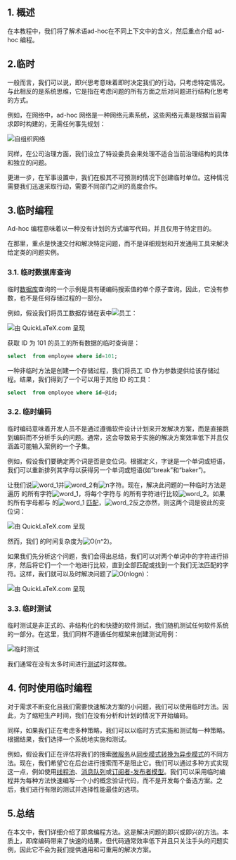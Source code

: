 ## 1. 概述

在本教程中，我们将了解术语ad-hoc在不同上下文中的含义，然后重点介绍 ad-hoc 编程。

## 2.临时

一般而言，我们可以说，即兴思考意味着即时决定我们的行动，只考虑特定情况。与此相反的是系统思维，它是指在考虑问题的所有方面之后对问题进行结构化思考的方式。

例如，在网络中，ad-hoc 网络是一种网络元素系统，这些网络元素是根据当前需求即时构建的，无需任何事先规划：

![自组织网络](https://www.baeldung.com/wp-content/uploads/sites/4/2022/10/Ad-hoc-Network.jpg)

同样，在公司治理方面，我们设立了特设委员会来处理不适合当前治理结构的具体和独立的问题。

更进一步，在军事设置中，我们在极其不可预测的情况下创建临时单位。这种情况需要我们迅速采取行动，需要不同部门之间的高度合作。

## 3.临时编程

Ad-hoc 编程意味着以一种没有计划的方式编写代码，并且仅用于特定目的。

在那里，重点是快速交付和解决特定问题，而不是详细规划和开发通用工具来解决给定类的问题实例。

### 3.1. 临时数据库查询

临时[数据库](https://www.baeldung.com/cs/microservices-db-design)查询的一个示例是具有硬编码搜索值的单个原子查询。因此，它没有参数，也不是任何存储过程的一部分。

例如，假设我们将员工数据存储在表中![员工](https://www.baeldung.com/wp-content/ql-cache/quicklatex.com-f5c1c002fe3d4182076baffb5fb5fabb_l3.svg)：

![由 QuickLaTeX.com 呈现](https://www.baeldung.com/wp-content/ql-cache/quicklatex.com-3e3ba194f168ee5e34a7df4627b97a66_l3.svg)

获取 ID 为 101 的员工的所有数据的临时查询是：

```sql
select  from employee where id=101;
```

一种非临时方法是创建一个存储过程，我们将员工 ID 作为参数提供给该存储过程。结果，我们得到了一个可以用于其他 ID 的工具：

```sql
select  from employee where id=@id;
```

### 3.2. 临时编码

临时编码意味着开发人员不是通过遵循软件设计计划来开发解决方案，而是直接跳到编码而不分析手头的问题。通常，这会导致易于实施的解决方案效率低下并且仅涵盖可能输入案例的一个子集。


例如，假设我们要确定两个词是否是变位词。根据定义，字谜是一个单词或短语，我们可以重新排列其字母以获得另一个单词或短语(如“break”和“baker”)。

让我们说![word_1](https://www.baeldung.com/wp-content/ql-cache/quicklatex.com-a59d85a80863da794bb8ddc89fedb497_l3.svg)并![word_2](https://www.baeldung.com/wp-content/ql-cache/quicklatex.com-85b981fb095ad4c2d09d90cd253f408b_l3.svg)有![n](https://www.baeldung.com/wp-content/ql-cache/quicklatex.com-ec4217f4fa5fcd92a9edceba0e708cf7_l3.svg)字符。现在，解决此问题的一种临时方法是遍历 的所有字符![word_1](https://www.baeldung.com/wp-content/ql-cache/quicklatex.com-a59d85a80863da794bb8ddc89fedb497_l3.svg)，将每个字符与 的所有字符进行比较![word_2](https://www.baeldung.com/wp-content/ql-cache/quicklatex.com-85b981fb095ad4c2d09d90cd253f408b_l3.svg)。如果 的所有字母都与 的![word_1](https://www.baeldung.com/wp-content/ql-cache/quicklatex.com-a59d85a80863da794bb8ddc89fedb497_l3.svg) [匹配](https://www.baeldung.com/cs/closest-string-match)，![word_2](https://www.baeldung.com/wp-content/ql-cache/quicklatex.com-85b981fb095ad4c2d09d90cd253f408b_l3.svg)反之亦然，则这两个词是彼此的变位词：

![由 QuickLaTeX.com 呈现](https://www.baeldung.com/wp-content/ql-cache/quicklatex.com-73d741afb992ec58732e1467e8051a03_l3.svg)

然而，我们 的时间复杂度为![O(n^2)](https://www.baeldung.com/wp-content/ql-cache/quicklatex.com-894959b13d80157796705e7eafb4d243_l3.svg)。

如果我们先分析这个问题，我们会得出总结，我们可以对两个单词中的字符进行排序，然后将它们一个一个地进行比较，直到全部匹配或找到一个我们无法匹配的字符。这样，我们就可以及时解决问题了![O(nlogn)](https://www.baeldung.com/wp-content/ql-cache/quicklatex.com-ce2a2eb1367b742f42579125e1e491f3_l3.svg)：

![由 QuickLaTeX.com 呈现](https://www.baeldung.com/wp-content/ql-cache/quicklatex.com-70cb066eed77aae51ff9b867100ebf20_l3.svg)

### 3.3. 临时测试

临时测试是非正式的、非结构化的和快捷的软件测试，我们随机测试任何软件系统的一部分。在这里，我们同样不遵循任何框架来创建测试用例：

![临时测试](https://www.baeldung.com/wp-content/uploads/sites/4/2022/10/Ad-hoc-Testing.jpg)

我们通常在没有太多时间进行[测试](https://www.baeldung.com/cs/unit-testing-vs-tdd)时这样做。

## 4. 何时使用临时编程

对于需求不断变化且我们需要快速解决方案的小问题，我们可以使用临时方法。因此，为了缩短生产时间，我们在没有分析和计划的情况下开始编码。

同样，如果我们正在考虑多种策略，我们可以以临时方式实施和测试每一种策略。根据结果，我们选择一个系统地实施和测试。

例如，假设我们正在评估将我们的搜索[微服务](https://www.baeldung.com/cs/service-discovery-microservices)从[同步模式转换为异步模式](https://www.baeldung.com/cs/async-vs-multi-threading)的不同方法。现在，我们希望它在后台进行搜索而不是阻止它。我们可以通过多种方式实现这一点，例如使用[线程池](https://www.baeldung.com/cs/servers-threads-number)、[消息队列](https://www.baeldung.com/cs/buffer)或[订阅者-发布者模型](https://www.baeldung.com/cs/message-broker-vs-esb)。我们可以采用临时编程并为每种方法快速编写一个小的概念验证代码，而不是开发每个备选方案。之后，我们进行有限的测试并选择性能最佳的选项。

## 5.总结

在本文中，我们详细介绍了即席编程方法。这是解决问题的即兴或即兴的方法。本质上，即席编码带来了快速的结果，但代码通常效率低下并且只关注手头的问题实例，因此它不会为我们提供通用和可重用的解决方案。